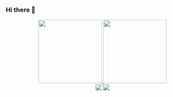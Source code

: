 ### Hi there 👋

<!--
**Joicemar/Joicemar** is a ✨ _special_ ✨ repository because its `README.md` (this file) appears on your GitHub profile.

Here are some ideas to get you started:

- 🔭 I’m currently working on ...
- 🌱 I’m currently learning java and spring...
- 👯 contate-me pelo email joicemardesigner@gmail.com ...
- 🤔 I’m looking for help with ...
- 💬 Ask me about ...
- 📫 How to reach me: ...
- 😄 Pronouns: ...
- ⚡ Fun fact: ...
-->
<div align="center">
  <a href="https://github.com/Joicemar">
    <img height="165em" src="https://github-readme-stats.vercel.app/api?username=Joicemar&theme=dark&show_icons=true"/>
    <img height="165em" src="https://github-readme-stats.vercel.app/api/top-langs/?username=Joicemar&layout=compact&langs_count=7&theme=dark"/>
  </a>
  <br>
  <a href="https://www.linkedin.com/in/joicemar-s-morais-ba4a691b8/" target="_blank"><img src="https://img.shields.io/badge/-LinkedIn-%230077B5?style=for-the-badge&logo=linkedin&logoColor=white" target="_blank"></a>
  <a href="https://joicemarportfolio.netlify.app" target="_blank"><img src="https://img.shields.io/badge/-Visite%20meu%20Portfolio-%6236FF?style=for-the-badge" target="_blank"></a>
</div>
